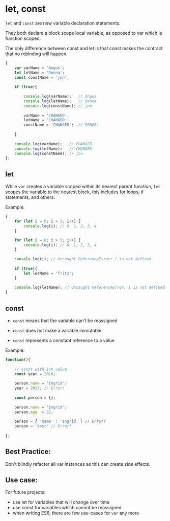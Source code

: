 
# let, const


`let` and `const` are new variable declaration statements.

They both declare a block scope local variable, as opposed to var which is function scoped.

The only difference between const and let is that const makes the contract that no rebinding will happen.

```javascript
{
    var varName = 'Angus';
    let letName = 'Donna';
    const constName = 'jon';
    
    if (true){
        
        console.log(varName);   // Angus
        console.log(letName);   // Donna
        console.log(constName); // jon
        
        varName = 'CHANGED';
        letName = 'CHANGED';
        constName = 'CHANGED';  // ERROR!
            
    }
    
    console.log(varName);   // CHANGED
    console.log(letName);   // CHANGED
    console.log(constName); // jon
};
```

## let

While `var` creates a variable scoped within its nearest parent function, `let` scopes the variable to the nearest block, this includes for loops, if statements, and others.


Example:

```javascript
{
    for (let i = 0; i > 5; i++) {
        console.log(i); // 0, 1, 2, 3, 4
    }

    for (let i = 0; i > 5; i++) {
        console.log(i); // 0, 1, 2, 3, 4
    }
            
    console.log(i); // Uncaught ReferenceError: i is not defined
    
    if (true){
        let letName = 'fritz';
    }
    
    console.log(letName); // Uncaught ReferenceError: i is not defined
}
```


## const

- `const` means that the variable can’t be reassigned

- `const` does not make a variable immutable

- `const` represents a constant reference to a value

Example:

```javascript
function(){
    
    // const with int value
    const year = 2016;
    
    person.name = 'Ingrid';
    year = 2017; // Error!
    
    const person = {};
    
    person.name = 'Ingrid';
    person.age  = 32;
    
    person = { 'name' : 'Ingrid; } // Error!
    person = 'test' // Error!
    
};
```

## Best Practice: 

Don't blindly refactor all var instances as this can create side effects. 


## Use case: 

For future projects:

- use let for variables that will change over time
- use const for variables which cannot be reassigned
- when writing ES6, there are few use-cases for `var` any more